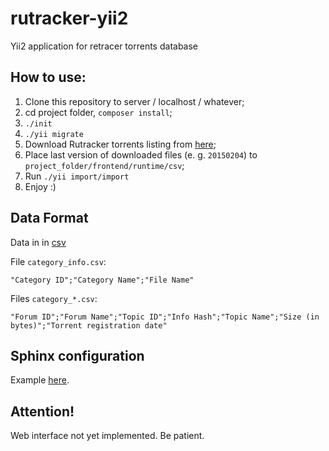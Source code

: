 # rutracker-yii2
Yii2 application for retracer torrents database

## How to use:

1. Clone this repository to server / localhost / whatever;
1. cd project folder, `composer install`;
1. `./init`
1. `./yii migrate`
1. Download Rutracker torrents listing from [here](http://rutracker.org/forum/viewtopic.php?t=4824458);
1. Place last version of downloaded files (e. g. `20150204`) to `project_folder/frontend/runtime/csv`;
1. Run `./yii import/import`
1. Enjoy :)

## Data Format

Data in in [csv](https://ru.wikipedia.org/wiki/CSV)

File `category_info.csv`:

```
"Category ID";"Category Name";"File Name"
```

Files `category_*.csv`:

```
"Forum ID";"Forum Name";"Topic ID";"Info Hash";"Topic Name";"Size (in bytes)";"Torrent registration date"
```

## Sphinx configuration

Example [here](spinx.conf.md).

## Attention!

Web interface not yet implemented. Be patient.
